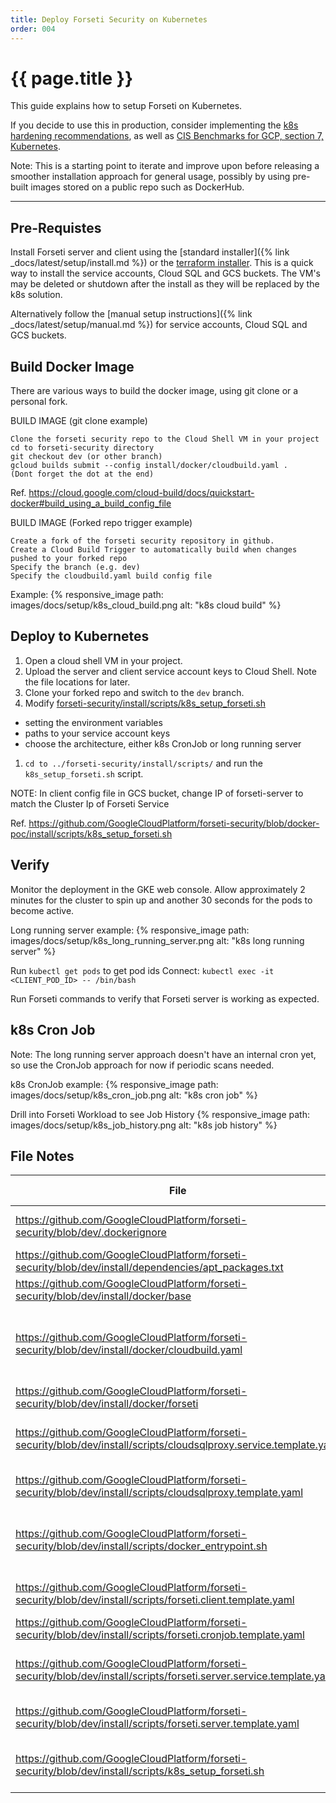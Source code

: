 ```yaml
---
title: Deploy Forseti Security on Kubernetes
order: 004
---
```


# {{ page.title }}

This guide explains how to setup Forseti on Kubernetes.

If you decide to use this in production, consider implementing the
[k8s hardening recommendations](https://cloud.google.com/kubernetes-engine/docs/how-to/hardening-your-cluster),
as well as [CIS Benchmarks for GCP, section 7, Kubernetes](https://learn.cisecurity.org/benchmarks).

Note: This is a starting point to iterate and improve upon before
releasing a smoother installation approach for general usage, possibly by
using pre-built images stored on a public repo such as DockerHub.

---

## Pre-Requistes

Install Forseti server and client using the [standard
installer]({% link _docs/latest/setup/install.md %}) or the [terraform
installer](https://github.com/terraform-google-modules/terraform-google-forseti).
This is a quick way to install the service accounts, Cloud SQL and GCS buckets.
The VM's may be deleted or shutdown after the install as they will be replaced
by the k8s solution.

Alternatively follow the [manual setup instructions]({% link _docs/latest/setup/manual.md %})
for service accounts, Cloud SQL and GCS buckets.

## Build Docker Image

There are various ways to build the docker image, using git clone or
a personal fork.

BUILD IMAGE (git clone example)
```
Clone the forseti security repo to the Cloud Shell VM in your project
cd to forseti-security directory
git checkout dev (or other branch)
gcloud builds submit --config install/docker/cloudbuild.yaml .
(Dont forget the dot at the end)
```
Ref. https://cloud.google.com/cloud-build/docs/quickstart-docker#build_using_a_build_config_file

BUILD IMAGE (Forked repo trigger example)
```
Create a fork of the forseti security repository in github.
Create a Cloud Build Trigger to automatically build when changes pushed to your forked repo
Specify the branch (e.g. dev)
Specify the cloudbuild.yaml build config file
```

Example:
{% responsive_image path: images/docs/setup/k8s_cloud_build.png alt: "k8s cloud build" %}

## Deploy to Kubernetes

1. Open a cloud shell VM in your project.
1. Upload the server and client service account keys to Cloud Shell.
Note the file locations for later.
1. Clone your forked repo and switch to the `dev` branch.
1. Modify [forseti-security/install/scripts/k8s_setup_forseti.sh](https://github.com/GoogleCloudPlatform/forseti-security/blob/docker-poc/install/scripts/k8s_setup_forseti.sh)
* setting the environment variables
* paths to your service account keys
* choose the architecture, either k8s CronJob or long running server
1. `cd to ../forseti-security/install/scripts/` and run the `k8s_setup_forseti.sh` script.

NOTE: In client config file in GCS bucket, change IP of forseti-server
to match the Cluster Ip of Forseti Service

Ref. https://github.com/GoogleCloudPlatform/forseti-security/blob/docker-poc/install/scripts/k8s_setup_forseti.sh

## Verify

Monitor the deployment in the GKE web console. Allow approximately 2 minutes
for the cluster to spin up and another 30 seconds for the pods to become active.

Long running server example:
{% responsive_image path: images/docs/setup/k8s_long_running_server.png alt: "k8s long running server" %}

Run `kubectl get pods` to get pod ids
Connect: `kubectl exec -it <CLIENT_POD_ID> -- /bin/bash`

Run Forseti commands to verify that Forseti server is working as expected.

## k8s Cron Job

Note: The long running server approach doesn't have an internal cron yet,
so use the CronJob approach for now if periodic scans needed.

k8s CronJob example:
{% responsive_image path: images/docs/setup/k8s_cron_job.png alt: "k8s cron job" %}

Drill into Forseti Workload to see Job History
{% responsive_image path: images/docs/setup/k8s_job_history.png alt: "k8s job history" %}

## File Notes

File | Changes to Support GKE
-- | --
https://github.com/GoogleCloudPlatform/forseti-security/blob/dev/.dockerignore | Added .dockerignore to reduce Docker image size.
https://github.com/GoogleCloudPlatform/forseti-security/blob/dev/install/dependencies/apt_packages.txt | Add cron (to install on base image)
https://github.com/GoogleCloudPlatform/forseti-security/blob/dev/install/docker/base | Install Google Cloud SDK on base image
https://github.com/GoogleCloudPlatform/forseti-security/blob/dev/install/docker/cloudbuild.yaml | Added optional cache base image build step to reduce build time. Added optional unit tests build step
https://github.com/GoogleCloudPlatform/forseti-security/blob/dev/install/docker/forseti | chmod +x docker_entrypoint.sh
https://github.com/GoogleCloudPlatform/forseti-security/blob/dev/install/scripts/cloudsqlproxy.service.template.yaml | Cloud SQL Proxy Cluster IP Service Deployment template
https://github.com/GoogleCloudPlatform/forseti-security/blob/dev/install/scripts/cloudsqlproxy.template.yaml | Cloud SQL Proxy Deployment template
https://github.com/GoogleCloudPlatform/forseti-security/blob/dev/install/scripts/docker_entrypoint.sh | docker_entrpoint.sh initialises the container, starts services, runs scan as needed.
https://github.com/GoogleCloudPlatform/forseti-security/blob/dev/install/scripts/forseti.client.template.yaml | Forseti Client Deployment template
https://github.com/GoogleCloudPlatform/forseti-security/blob/dev/install/scripts/forseti.cronjob.template.yaml | Forseti CronJob Template
https://github.com/GoogleCloudPlatform/forseti-security/blob/dev/install/scripts/forseti.server.service.template.yaml | Forseti Server Cluster IP Service Deployment template
https://github.com/GoogleCloudPlatform/forseti-security/blob/dev/install/scripts/forseti.server.template.yaml | Forseti Server Deployment template
https://github.com/GoogleCloudPlatform/forseti-security/blob/dev/install/scripts/k8s_setup_forseti.sh | Example script to spin up cluster and deploy Forseti to GKE
